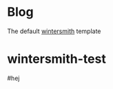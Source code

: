 
# Blog

The default [wintersmith](https://github.com/jnordberg/wintersmith) template
# wintersmith-test 
#hej 
